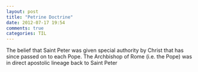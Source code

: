 ```yaml
---
layout: post
title: "Petrine Doctrine"
date: 2012-07-17 19:54
comments: true
categories: TIL
---
```


The belief that Saint Peter was given special authority by Christ that has since passed on to each Pope. The Archbishop of Rome (i.e. the Pope) was in direct apostolic lineage back to Saint Peter

